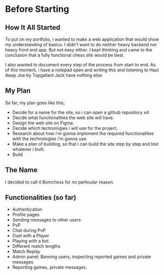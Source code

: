 # Before Starting

## How It All Started

To put on my portfolio, i wanted to make a web application that would show my understanding of basics. I didn't want to do neither heavy backend nor heavy front end app. But not easy either. I kept thinking and came to the conclusion that a fully functional chess site would be best.

I also wanted to document every step of the process from start to end. As of this moment, i have a notepad open and writing this and listening to Haul Away Joe by Topgallant Jack have nothing else.


## My Plan

So far, my plan goes like this;
- Decide for a name for the site, so i can open a github repository xd
- Decide what functionalities the web site will have.
- Design the web site on Figma.
- Decide which technologies i will use for the project.
- Research about how i'm gonna implement the required functionalities with the technologies i'm gonna use.
- Make a plan of building, so that i can build the site step by step and test whatever i built.
- Build

## The Name

I decided to call it Bomchess for no particular reason.

## Functionalities (so far)

- Authentication
- Profile pages
- Sending messages to other users
- PvP
- Chat during PvP
- Duel with a Player
- Playing with a bot
- Different match lengths
- Match Replay
- Admin panel; Banning users, inspecting reported games and private messages
- Reporting games, private messages.
